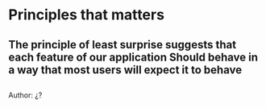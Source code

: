 # Principles that matters

## The principle of least surprise suggests that each feature of our application **Should behave in a way that most users will expect it to behave**

## 

Author: ¿?